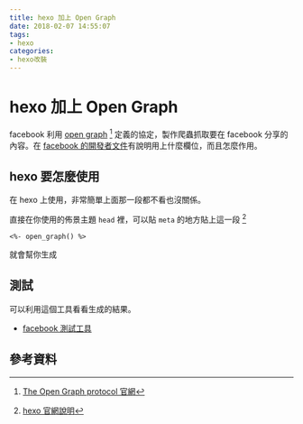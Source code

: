 ```yaml
---
title: hexo 加上 Open Graph
date: 2018-02-07 14:55:07
tags: 
- hexo
categories: 
- hexo改裝
---
```


# hexo 加上 Open Graph

facebook 利用 [open graph](http://ogp.me/) [^og] 定義的協定，製作爬蟲抓取要在 facebook 分享的內容。在 [facebook 的開發者文件](https://developers.facebook.com/docs/sharing/webmasters)有說明用上什麼欄位，而且怎麼作用。

## hexo 要怎麼使用

在 hexo 上使用，非常簡單上面那一段都不看也沒關係。

直接在你使用的佈景主題 `head` 裡，可以貼 `meta` 的地方貼上這一段 [^hexo]

```
<%- open_graph() %>
```

就會幫你生成

## 測試

可以利用這個工具看看生成的結果。

- [facebook 測試工具](https://developers.facebook.com/tools/debug/sharing/?q=https%3A%2F%2Fdwatow.github.io%2F2018%2F01-27-for-designer%2Ffor-designer-messager-doc%2F)

## 參考資料

[^og]: [The Open Graph protocol 官網](http://ogp.me/)
[^hexo]: [hexo 官網說明](https://hexo.io/zh-tw/docs/helpers.html#open-graph)
